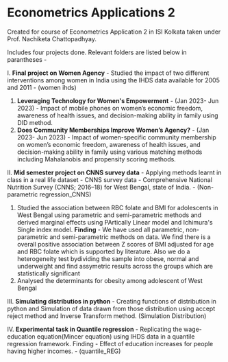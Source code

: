 # Econometrics Applications 2
Created for course of Econometrics Application 2 in ISI Kolkata taken under Prof. Nachiketa Chattopadhyay.

Includes four projects done. Relevant folders are listed below in parantheses -

I. **Final project on Women Agency** - Studied the impact of two different interventions among women in India using the IHDS data available for 2005 and 2011 - (women ihds)

1. **Leveraging Technology for Women's Empowerment** - (Jan 2023- Jun 2023) - Impact of mobile phones on women’s economic freedom, awareness of health issues, and decision-making ability in family using DID method.
2. **Does Community Memberships Improve Women’s Agency?** - (Jan 2023- Jun 2023) - Impact of women-specific community membership on women’s economic freedom, awareness of health issues, and decision-making ability in 
   family using various matching methods including Mahalanobis and propensity scoring methods.

II. **Mid semester project on CNNS survey data** - Applying methods learnt in class in a real life dataset - CNNS survey data - Comprehensive National Nutrition Survey (CNNS; 2016–18) for West Bengal, state of India. - (Non-parametric regression_CNNS)

1. Studied the association between RBC folate and BMI for adolescents in West Bengal using parametric and semi-parametric methods and derived marginal effects using PArtically Linear model and Ichimura's Single index            model. 
**Finding** - We have used all parametric, non-parametric and semi-parametric methods on data. We find there is a overall positive association between Z scores of BMI adjusted for age and RBC folate which is supported         by literature. Also we do a heterogeneity test bydividing the sample into obese, normal and underweight and find assymetric results across the groups which are statistically significant
2. Analysed the determinants for obesity among adolescent of West Bengal

III. **Simulating distributios in python** - Creating functions of distribution in python and Simulation  of data drawn from those distribution using accept reject method and Inverse Transform method. (Simulation Distribution)

IV. **Experimental task in Quantile regression** - Replicating the wage-education equation(Mincer equation) using IHDS data in a quantile regression framework. Finding - Effect of education increases for people having
higher incomes. - (quantile_REG)



